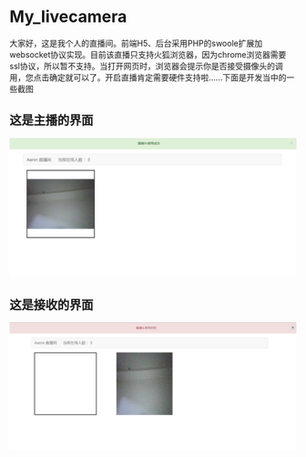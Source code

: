 # My_livecamera
大家好，这是我个人的直播间。前端H5、后台采用PHP的swoole扩展加websocket协议实现。目前该直播只支持火狐浏览器，因为chrome浏览器需要ssl协议，所以暂不支持。当打开网页时，浏览器会提示你是否接受摄像头的调用，您点击确定就可以了。开启直播肯定需要硬件支持啦......下面是开发当中的一些截图
## 这是主播的界面
![这是主播界面图](liveSend.png)

## 这是接收的界面
![这是接收的界面](liveReceive.png)
